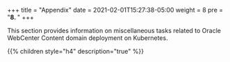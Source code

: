 +++
title = "Appendix"
date = 2021-02-01T15:27:38-05:00
weight = 8
pre = "<b>8. </b>"
+++

This section provides information on miscellaneous tasks related to Oracle WebCenter Content domain deployment on Kubernetes.

{{% children style="h4" description="true" %}}
